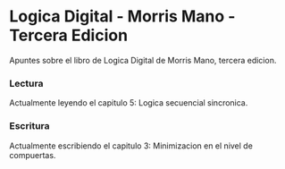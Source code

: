 # Logica Digital - Morris Mano - Tercera Edicion
Apuntes sobre el libro de Logica Digital de Morris Mano, tercera edicion.

### Lectura
Actualmente leyendo el capitulo 5: Logica secuencial sincronica.

### Escritura
Actualmente escribiendo el capitulo 3: Minimizacion en el nivel de compuertas.

